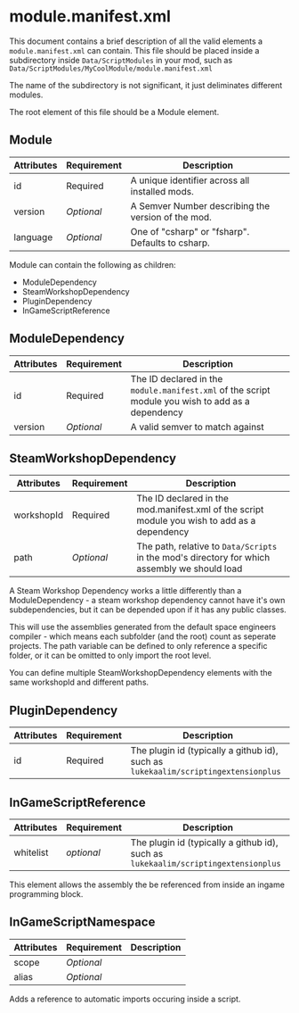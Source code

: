 # module.manifest.xml

This document contains a brief description of all the valid elements a `module.manifest.xml` can contain. This file should be placed inside a subdirectory inside `Data/ScriptModules` in your mod, such as `Data/ScriptModules/MyCoolModule/module.manifest.xml`

The name of the subdirectory is not significant, it just deliminates different modules.

The root element of this file should be a Module element.

## Module

|Attributes|Requirement|Description|
|-|-|-|
|id|Required|A unique identifier across all installed mods.|
|version|_Optional_|A Semver Number describing the version of the mod.|
|language|_Optional_|One of "csharp" or "fsharp". Defaults to csharp.|

Module can contain the following as children:

 - ModuleDependency
 - SteamWorkshopDependency
 - PluginDependency
 - InGameScriptReference

## ModuleDependency

|Attributes|Requirement|Description|
|-|-|-|
|id|Required|The ID declared in the `module.manifest.xml` of the script module you wish to add as a dependency|
|version|_Optional_|A valid semver to match against|

## SteamWorkshopDependency

|Attributes|Requirement|Description|
|-|-|-|
|workshopId|Required|The ID declared in the mod.manifest.xml of the script module you wish to add as a dependency|
|path|_Optional_|The path, relative to `Data/Scripts` in the mod's directory for which assembly we should load|

A Steam Workshop Dependency works a little differently than a ModuleDependency - a steam workshop dependency cannot have it's own subdependencies, but it can be depended upon if it has any public classes.

This will use the assemblies generated from the default space engineers compiler - which means
each subfolder (and the root) count as seperate projects. The path variable can be defined to only
reference a specific folder, or it can be omitted to only import the root level.

You can define multiple SteamWorkshopDependency elements with the same workshopId and different paths.

## PluginDependency

|Attributes|Requirement|Description|
|-|-|-|
|id|Required|The plugin id (typically a github id), such as `lukekaalim/scriptingextensionplus`|

## InGameScriptReference

|Attributes|Requirement|Description|
|-|-|-|
|whitelist|_optional_|The plugin id (typically a github id), such as `lukekaalim/scriptingextensionplus`|

This element allows the assembly the be referenced from inside an ingame programming block.

## InGameScriptNamespace

|Attributes|Requirement|Description|
|-|-|-|
|scope|_Optional_||
|alias|_Optional_||

Adds a reference to automatic imports occuring inside a script.